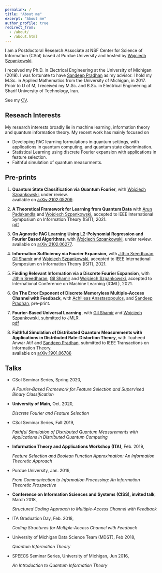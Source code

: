 ```yaml
---
permalink: /
title: "About me"
excerpt: "About me"
author_profile: true
redirect_from: 
  - /about/
  - /about.html
---
```


I am a Postdoctoral Research Associate at NSF Center for Science of Information (CSoI) based at Purdue University and hosted by [Wojciech Szpankowski](https://www.cs.purdue.edu/homes/spa/).

I received my Ph.D. in Electrical Engineering at the University of Michigan (2019). I was fortunate to have [Sandeep Pradhan](https://pradhan.engin.umich.edu/) as my advisor. 
I hold my M.Sc. in Applied Mathematics from the University of Michigan, in 2017. Prioir to U of M, I received my M.Sc. and B.Sc. in Electrical Engineering at Sharif University of Technology, Iran.

See my [CV](http://mohsenhdkh.github.io/files/cv.pdf).

## Reseach Interests
My research interests broadly lie in machine learning,  information theory and quantum information theory. My recent work has mainly focused on 
- Developing PAC learning formulations in quantum settings, with applications in quantum computing, and quantum state discrimination. 
- Statistical Learning using discrete Fourier expansion with applications in feature selection.
- Faithful simulation of quantum measurments. 

## Pre-prints


1. **Quantum State Classification via Quantum Fourier**, with [Wojciech Szpankowski](https://www.cs.purdue.edu/homes/spa/),
under review.\
  available on [arXiv:2102.05209](https://arxiv.org/abs/2102.05209).

1. **A Theoretical Framework for Learning from Quantum Data** with [Arun Padakandla](http://web.eecs.utk.edu/~arunpr/index.html) and [Wojciech Szpankowski](https://www.cs.purdue.edu/homes/spa/),
accepted to IEEE International Symposium on Information Theory (ISIT), 2021. \
[pdf](https://mohsenhdkh.github.io/files/ISITQuantum.pdf)

1. **On Agnostic PAC Learning Using L2-Polynomial Regression and Fourier Based Algorithms**, with [Wojciech Szpankowski](https://www.cs.purdue.edu/homes/spa/),
under review.\
  available on [arXiv:2102.06277](https://arxiv.org/abs/2102.06277).
  
1. **Information Sufficiency via Fourier Expansion**, with [Jithin Sreedharan](https://jithin-k-sreedharan.github.io/#), [Gil Shamir](https://research.google/people/GilShamir/) and [Wojciech Szpankowski](https://www.cs.purdue.edu/homes/spa/),
accepted to IEEE International Symposium on Information Theory (ISIT), 2021.


1. **Finding Relevant Information via a Discrete Fourier Expansion**, with [Jithin Sreedharan](https://jithin-k-sreedharan.github.io/#), [Gil Shamir](https://research.google/people/GilShamir/) and [Wojciech Szpankowski](https://www.cs.purdue.edu/homes/spa/),
accepted to International Conference on Machine Learning (ICML), 2021. 

1. **On The Error Exponent of Discrete Memoryless Multiple-Access Channel with Feedback**, with [Achilleas Anastasopoulos](https://anastasopoulos.engin.umich.edu/), and  [Sandeep Pradhan](https://pradhan.engin.umich.edu/),
pre-print. 

1. **Fourier-Based Universal Learning**, with [Gil Shamir](https://research.google/people/GilShamir/) and [Wojciech Szpankowski](https://www.cs.purdue.edu/homes/spa/),
submitted to JMLR.\
[pdf](https://mohsenhdkh.github.io/files/JMR_Fourier.pdf)


1. **Faithful Simulation of Distributed Quantum Measurements with Applications in Distributed Rate-Distortion Theory**, with Touheed Anwar Atif and [Sandeep Pradhan](https://pradhan.engin.umich.edu/),
submitted to IEEE Transactions on Information Theory.\
available on [arXiv:1901.06788](https://arxiv.org/abs/1901.06788)





## Talks

- CSoI Seminar Series, Spring 2020,

  *A Fourier-Based Framework for Feature Selection and Supervised Binary Classification*

- **University of Main**, Oct. 2020,

   *Discrete Fourier and Feature Selection*
 
- CSoI Seminar Series, Fall 2019,

   *Faithful Simulation of Distributed Quantum Measurements with Applications in Distributed Quantum Computing*
   
- **Information Theory and Applications Workshop (ITA)**, Feb. 2019,

    *Feature Selection and Boolean Function Approximation: An Information Theoretic Approach*
- Purdue University, Jan. 2019,

    *From Communication to Information Processing: An Information Theoretic Prospective*
    
- **Conference on Information Sciences and Systems (CISS), invited talk**, March 2018,

   *Structured Coding Approach to Multiple-Access Channel with Feedback*
   
- ITA Graduation Day, Feb. 2018,

    *Coding Structures for Multiple-Access Channel with Feedback*
- University of Michigan Data Science Team (MDST), Feb 2018,

     *Quantum Information Theory*
     
- SPEECS Seminar Series, University of Michigan, Jun 2016,

   *An Introduction to Quantum Information Theory*









